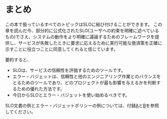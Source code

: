 # まとめ

この本で扱っているすべてのトピックはSLOに結び付けることができます。
この章を読んだ今、部分的に公式化されたSLO(ユーザへの約束を明確に述べているもの)でさえ、システムの動作をより明確に議論するためのフレームワークを提供し、サービスが失敗したときに要求に応えるために実行可能な救済策を正確に示すことに役立つことに同意してくれると信じています。

要約すると、

* SLOは、サービスの信頼性を評価するためのツールです。
* エラー・バジェットは、信頼性と他のエンジニアリング作業とのバランスをとるためのツールであり、どのプロジェクトが最も影響を与えるかを判断するための優れた方法です。
* 今日からSLOとエラー・バジェットを使い始めるべきです。

SLO文書の例とエラー・バジェットポリシーの例については、付録[A](../../../23_appendix/examples-slo-document/README.md)と[B](../../../23_appendix/examples-error-budget-policy/README.md)を参照してください。
